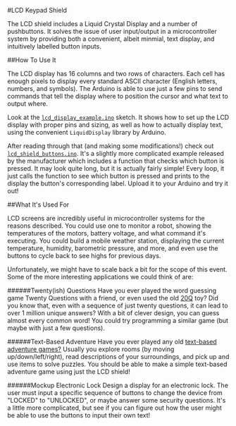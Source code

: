 #LCD Keypad Shield

The LCD shield includes a Liquid Crystal Display and a number of pushbuttons. It solves the issue of
user input/output in a microcontroller system by providing both a convenient, albeit minmial, text
display, and intuitively labelled button inputs.

##How To Use It

The LCD display has 16 columns and two rows of characters. Each cell has enough pixels to display
every standard ASCII character (English letters, numbers, and symbols). The Arduino is able to use just
a few pins to send commands that tell the display where to position the cursor and what text to output where.

Look at the [`lcd_display_example.ino`](lcd_display_example.ino) sketch. It shows how to set up the
LCD display with proper pins and sizing, as well as how to actually display text, using the convenient
`LiquidDisplay` library by Arduino.

After reading through that (and making some modifications!) check out [`lcd_shield_buttons.ino`](lcd_shield_buttons.ino).
It's a slightly more complicated example released by the manufacturer which includes a function that
checks which button is pressed. It may look quite long, but it is actually fairly simple! Every loop, it
just calls the function to see which button is pressed and prints to the display the button's corresponding label.
Upload it to your Arduino and try it out!

##What It's Used For

LCD screens are incredibly useful in microcontroller systems for the reasons described. You could use one to
monitor a robot, showing the temperatures of the motors, battery voltage, and what command it's executing. You
could build a mobile weather station, displaying the current temperature, humidity, barometric pressure, and
more, and even use the buttons to cycle back to see highs for previous days.

Unfortunately, we might have to scale back a bit for the scope of this event. Some of the more
interesting applications we could think of are:

######Twenty(ish) Questions
Have you ever played the word guessing game Twenty Questions with a friend, or even used the old
[20Q](https://en.wikipedia.org/wiki/20Q) toy? Did you know that, even with a sequence of just twenty
questions, it can lead to over 1 million unique answers? With a bit of clever design, you can guess almost
every common word! You could try programming a similar game (but maybe with just a few questions).

######Text-Based Adventure
Have you ever played any old 
[text-based adventure games?](http://www.web-adventures.org/cgi-bin/webfrotz?s=Adventure) 
Usually you explore rooms (by moving up/down/left/right), read descriptions of your surroundings,
and pick up and use items to solve puzzles. You should be able to make a simple text-based adventure
game using just the LCD shield!

######Mockup Electronic Lock
Design a display for an electronic lock. The user must input a specific sequence of buttons
to change the device from "LOCKED" to "UNLOCKED", or maybe answer some security questions. It's a little
more complicated, but see if you can figure out how the user might be able to use the buttons to 
input their own text!
